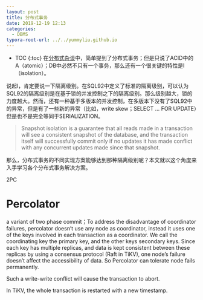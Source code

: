 ```yaml
---
layout: post
title: 分布式事务
date: 2019-12-19 12:13
categories:
  - DBMS
typora-root-url: ../../yummyliu.github.io
---
```

* TOC
{:toc}
在[分布式杂谈](http://liuyangming.tech/11-2018/Distributed_DBMS.html)中，简单提到了分布式事务；但是只说了ACID中的A（atomic）；DB中必然不只有一个事务，那么还有一个很关键的特性是I（isolation）。

说起I，肯定要说一下隔离级别。在SQL92中定义了标准的隔离级别，可以认为SQL92的隔离级别是在基于锁的并发控制之下的隔离级别。那么级别越大，锁的力度越大。然而，还有一种基于多版本的并发控制，在多版本下没有了SQL92中的异常，但是有了一些新的异常（比如，write skew；SELECT … FOR UPDATE）但是也不是完全等同于SERIALIZATION。

> Snapshot isolation is a guarantee that all reads made in a transaction will see a consistent snapshot of the database, and the transaction itself will successfully commit only if no updates it has made conflict with any concurrent updates made since that snapshot.

那么，分布式事务的不同实现方案能够达到那种隔离级别呢？本文就以这个角度来入手学习各个分布式事务解决方案。

2PC

# Percolator

a variant of two phase commit；To address the disadvantage of coordinator failures, percolator doesn’t use any node as coordinator, instead it uses one of the keys involved in each transaction as a coordinator. We call the coordinating key the primary key, and the other keys secondary keys. Since each key has multiple replicas, and data is kept consistent between these replicas by using a consensus protocol (Raft in TiKV), one node’s failure doesn’t affect the accessibility of data. So Percolator can tolerate node fails permanently.

Such a write-write conflict will cause the transaction to abort.





In TiKV, the whole transaction is restarted with a new timestamp.